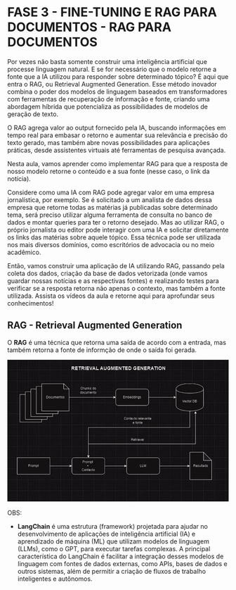 # FASE 3 - FINE-TUNING E RAG PARA DOCUMENTOS - RAG PARA DOCUMENTOS

Por vezes não basta somente construir uma inteligência artificial que processe linguagem natural. E se for necessário que o modelo retorne a fonte que a IA utilizou para responder sobre determinado tópico? É aqui que entra o RAG, ou Retrieval Augmented Generation. Esse método inovador combina o poder dos modelos de linguagem baseados em transformadores com ferramentas de recuperação de informação e fonte, criando uma abordagem híbrida que potencializa as possibilidades de modelos de geração de texto.

O RAG agrega valor ao output fornecido pela IA, buscando informações em tempo real para embasar o retorno e aumentar sua relevância e precisão do texto gerado, mas também abre novas possibilidades para aplicações práticas, desde assistentes virtuais até ferramentas de pesquisa avançada.

Nesta aula, vamos aprender como implementar RAG para que a resposta de nosso modelo retorne o conteúdo e a sua fonte (nesse caso, o link da notícia).

Considere como uma IA com RAG pode agregar valor em uma empresa jornalística, por exemplo. Se é solicitado a um analista de dados dessa empresa que retorne todas as matérias já publicadas sobre determinado tema, será preciso utilizar alguma ferramenta de consulta no banco de dados e montar queries para ter o retorno desejado. Mas ao utilizar RAG, o próprio jornalista ou editor pode interagir com uma IA e solicitar diretamente os links das matérias sobre aquele tópico. Essa técnica pode ser utilizada nos mais diversos domínios, como escritórios de advocacia ou no meio acadêmico.

Então, vamos construir uma aplicação de IA utilizando RAG, passando pela coleta dos dados, criação da base de dados vetorizada (onde vamos guardar nossas notícias e as respectivas fontes) e realizando testes para verificar se a resposta retorna não apenas o contexto, mas também a fonte utilizada. Assista os vídeos da aula e retorne aqui para aprofundar seus conhecimentos!

## RAG - Retrieval Augmented Generation

O **RAG** é uma técnica que retorna uma saída de acordo com a entrada, mas também retorna a fonte de informção de onde o saída foi gerada.

![imagem](./img/fase3_fine_tuning_aula3_1.png)

OBS:
* **LangChain** é uma estrutura (framework) projetada para ajudar no desenvolvimento de aplicações de inteligência artificial (IA) e aprendizado de máquina (ML) que utilizam modelos de linguagem (LLMs), como o GPT, para executar tarefas complexas. A principal característica do LangChain é facilitar a integração desses modelos de linguagem com fontes de dados externas, como APIs, bases de dados e outros sistemas, além de permitir a criação de fluxos de trabalho inteligentes e autônomos.

